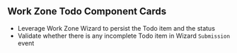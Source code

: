 ## Work Zone Todo Component Cards
  - Leverage Work Zone Wizard to persist the Todo item and the status
  - Validate whether there is any incomplete Todo item in Wizard `Submission` event
